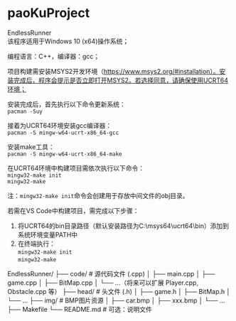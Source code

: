 # paoKuProject
EndlessRunner  
该程序适用于Windows 10 (x64)操作系统；  

编程语言：C++，编译器：gcc；  

项目构建需安装MSYS2开发环境（https://www.msys2.org/#installation）。安装完成后，程序会提示是否立即打开MSYS2。若选择同意，请确保使用UCRT64环境；  

安装完成后，首先执行以下命令更新系统：  
`pacman -Suy`  

接着为UCRT64环境安装gcc编译器：  
`pacman -S mingw-w64-ucrt-x86_64-gcc`  

安装make工具：  
`pacman -S mingw-w64-ucrt-x86_64-make`  

在UCRT64环境中构建项目需依次执行以下命令：  
`mingw32-make init`  
`mingw32-make`  

注：`mingw32-make init`命令会创建用于存放中间文件的obj目录。  

若需在VS Code中构建项目，需完成以下步骤：  
1. 将UCRT64的bin目录路径（默认安装路径为C:\msys64\ucrt64\bin）添加到系统环境变量PATH中  
2. 在终端执行：  
`mingw32-make init`  
`mingw32-make`  


EndlessRunner/
├── code/                # 源代码文件 (.cpp)
│   ├── main.cpp
│   ├── game.cpp
│   ├── BitMap.cpp
│   └── ...（将来可以扩展 Player.cpp, Obstacle.cpp 等）
├── head/                # 头文件 (.h)
│   ├── game.h
│   ├── BitMap.h
│   └── ...
├── img/                 # BMP图片资源
│   ├── car.bmp
│   ├── xxx.bmp
│   └── ...
├── Makefile
└── README.md            # 可选：说明文件
